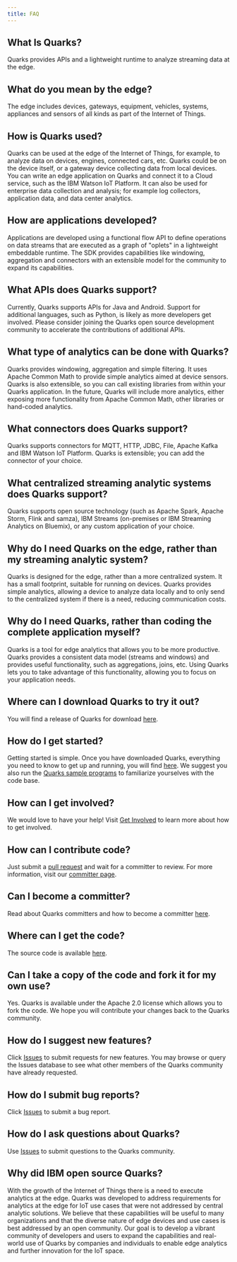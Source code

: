 ```yaml
---
title: FAQ  
---
```

## What Is Quarks?

Quarks provides APIs and a lightweight runtime to analyze streaming data at the edge.

## What do you mean by the edge?

The edge includes devices, gateways, equipment, vehicles, systems, appliances and sensors of all kinds as part of the Internet of Things.

## How is Quarks used?

Quarks can be used at the edge of the Internet of Things, for example, to analyze data on devices, engines, connected cars, etc.  Quarks could be on the device itself, or a gateway device collecting data from local devices.  You can write an edge application on Quarks and connect it to a Cloud service, such as the IBM Watson IoT Platform. It can also be used for enterprise data collection and analysis; for example log collectors, application data, and data center analytics.

## How are applications developed?

Applications are developed using a functional flow API to define operations on data streams that are executed as a graph of "oplets" in a lightweight embeddable runtime.  The SDK provides capabilities like windowing, aggregation and connectors with an extensible model for the community to expand its capabilities.

## What APIs does Quarks support?

Currently, Quarks supports APIs for Java and Android. Support for additional languages, such as Python, is likely as more developers get involved.  Please consider joining the Quarks open source development community to accelerate the contributions of additional APIs.

## What type of analytics can be done with Quarks?

Quarks provides windowing, aggregation and simple filtering. It uses Apache Common Math to provide simple analytics aimed at device sensors.  Quarks is also extensible, so you can call existing libraries from within your Quarks application.  In the future, Quarks will include more analytics, either exposing more functionality from Apache Common Math, other libraries or hand-coded analytics.

## What connectors does Quarks support?

Quarks supports connectors for MQTT, HTTP, JDBC, File, Apache Kafka and IBM Watson IoT Platform.  Quarks is extensible; you can add the connector of your choice.

## What centralized streaming analytic systems does Quarks support?

Quarks supports open source technology (such as Apache Spark, Apache Storm, Flink and samza), IBM Streams (on-premises or IBM Streaming Analytics on Bluemix), or any custom application of your choice.

## Why do I need Quarks on the edge, rather than my streaming analytic system?

Quarks is designed for the edge, rather than a more centralized system.  It has a small footprint, suitable for running on devices.  Quarks provides simple analytics, allowing a device to analyze data locally and to only send to the centralized system if there is a need, reducing communication costs.

## Why do I need Quarks, rather than coding the complete application myself?

Quarks is a tool for edge analytics that allows you to be more productive. Quarks provides a consistent data model (streams and windows) and provides useful functionality, such as aggregations, joins, etc. Using Quarks lets you to take advantage of this functionality, allowing you to focus on your application needs.

## Where can I download Quarks to try it out?

You will find a release of Quarks for download [here](https://github.com/quarks-edge/quarks/releases/latest).

## How do I get started?

Getting started is simple. Once you have downloaded Quarks, everything you need to know to get up and running, you will find [here](quarks-getting-started). We suggest you also run the [Quarks sample programs](samples) to familiarize yourselves with the code base.

## How can I get involved?

 We would love to have your help! Visit [Get Involved](getinvolved) to learn more about how to get involved.

## How can I contribute code?

Just submit a [pull request](https://github.com/quarks-edge/quarks/pulls) and wait for a committer to review.  For more information, visit our [committer page](committers).

## Can I become a committer?

Read about Quarks committers and how to become a committer [here](committers).

## Where can I get the code?

The source code is available [here](https://github.com/quarks-edge/quarks/).

## Can I take a copy of the code and fork it for my own use?

Yes. Quarks is available under the Apache 2.0 license which allows you to fork the code.  We hope you will contribute your changes back to the Quarks community.

## How do I suggest new features?

Click [Issues](https://github.com/quarks-edge/quarks/issues) to submit requests for new features. You may browse or query the Issues database to see what other members of the Quarks community have already requested.

## How do I submit bug reports?

Click [Issues](https://github.com/quarks-edge/quarks/issues) to submit a bug report.

## How do I ask questions about Quarks?

Use [Issues](https://github.com/quarks-edge/quarks/issues) to submit questions to the Quarks community.

## Why did IBM open source Quarks?

With the growth of the Internet of Things there is a need to execute analytics at the edge. Quarks was developed to address requirements for analytics at the edge for IoT use cases that were not addressed by central analytic solutions.  We believe that these capabilities will be useful to many organizations and that the diverse nature of edge devices and use cases is best addressed by an open community.  Our goal is to develop a vibrant community of developers and users to expand the capabilities and real-world use of Quarks by companies and individuals to enable edge analytics and further innovation for the IoT space.
